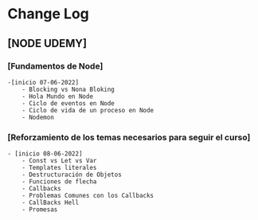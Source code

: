 # Change Log

## [NODE UDEMY]

### [Fundamentos de Node]

    -[inicio 07-06-2022]
        - Blocking vs Nona Bloking
        - Hola Mundo en Node
        - Ciclo de eventos en Node
        - Ciclo de vida de un proceso en Node
        - Nodemon

### [Reforzamiento de los temas necesarios para seguir el curso]

    - [inicio 08-06-2022]
        - Const vs Let vs Var
        - Templates literales
        - Destructuración de Objetos
        - Funciones de flecha
        - Callbacks
        - Problemas Comunes con los Callbacks
        - CallBacks Hell
        - Promesas
